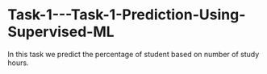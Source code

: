 # Task-1---Task-1-Prediction-Using-Supervised-ML
In this task we predict the percentage of student based on number of study hours.
